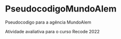 # PseudocodigoMundoAlem
Pseudocodigo para a agência MundoAlem

Atividade avaliativa para o curso Recode 2022
